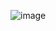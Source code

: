 
![image](https://github.com/smartinternz02/SI-GuidedProject-605002-1705741939/assets/145829884/6d1934a1-49b9-4c4e-985d-ce707d0f9f21)
